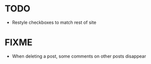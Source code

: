 # TODO
- Restyle checkboxes to match rest of site

# FIXME
- When deleting a post, some comments on other posts disappear